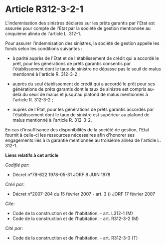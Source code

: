 # Article R312-3-2-1

L'indemnisation des sinistres déclarés sur les prêts garantis par l'Etat est assurée pour compte de l'Etat par la société de
gestion mentionnée au cinquième alinéa de l'article L. 312-1.

Pour assurer l'indemnisation des sinistres, la société de gestion appelle les fonds selon les conditions suivantes :

- à parité auprès de l'Etat et de l'établissement de crédit qui a accordé le prêt, pour les générations de prêts garantis
consentis par l'établissement dont le taux de sinistre ne dépasse pas le seuil de malus mentionné à l'article R. 312-3-2 ;

- auprès du seul établissement de crédit qui a accordé le prêt pour ses générations de prêts garantis dont le taux de
sinistre est compris au-delà du seuil de malus et jusqu'au plafond de malus mentionnés à l'article R. 312-3-2 ;

- auprès de l'Etat, pour les générations de prêts garantis accordés par l'établissement dont le taux de sinistre est
supérieur au plafond de malus mentionné à l'article R. 312-3-2.

En cas d'insuffisance des disponibilités de la société de gestion, l'Etat fournit à celle-ci les ressources nécessaires afin
d'honorer ses engagements liés à la garantie mentionnée au troisième alinéa de l'article L. 312-1.

**Liens relatifs à cet article**

_Codifié par_:

  - Décret n°78-622 1978-05-31 JORF 8 JUIN 1978

_Créé par_:

  - Décret n°2007-204 du 15 février 2007 - art. 3 () JORF 17 février 2007

_Cite_:

  - Code de la construction et de l'habitation. - art. L312-1 (M)
  - Code de la construction et de l'habitation. - art. R312-3-2 (M)

_Cité par_:

  - Code de la construction et de l'habitation. - art. R312-3-3 (T)
